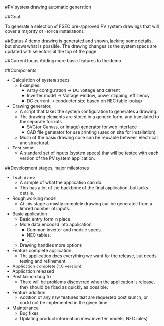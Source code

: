 #PV system drawing automatic generation

##Goal

To generate a selection of FSEC pre-approved PV system drawings that will cover a majority of Florida installations.

##Status
A demo drawing is generated and shown, lacking some details, but shows what is possible. 
The drawing changes as the system specs are updated with selectors at the top of the page.

##Current focus
Adding more basic features to the demo.

##Components

* Calculation of system specs
    * Examples:
        * Array configuration -> DC voltage and current
        * Inverter model -> Voltage window, power clipping, efficiency
        * DC current -> conducter size based on NEC table lookup
* Drawing generator.
    * A script that takes the system configuration to generates a drawing.
    * The drawing elements are stored in a generic form, and translated to the separate formats
        * SVG(or Canvas, or Image) generator for web interface
        * CAD file generator for use printing (used on site for installation)
    * Much of the basic drawing code can be reusable between electrical and structural.
* Test script.
    * A standard set of inputs (system specs) that will be tested with each version of the PV system application.

##Development stages, major milestones

* Tech demo
    * A sample of what the application can do. 
    * This has a lot of the backbone of the final application, but lacks details.
* Rough working model
    * At this stage a mostly complete drawing can be generated from a limited number of inputs. 
* Basic application
    * Basic entry form in place.
    * More data encoded into application.
        * Common inverter and module specs.
        * NEC tables.
        * ...
    * Drawing handles more options.
* Feature complete application
    * The application does everything we want for the release, but needs testing and refinement.
* Application complete (1.0 version)
* Application released
* Post launch bug fix
    * There will be problems discovered when the application is release, they should be fixed as quickly as possible.
* Feature addition
    * Addition of any new features that are requested post launch, or could not be implemented in the given time.
* Maintenance
    * Bug fixes
    * Updating product information (new inverter models, NEC rules)




